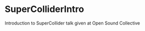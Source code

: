SuperColliderIntro
==================

Introduction to SuperCollider talk given at Open Sound Collective
